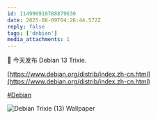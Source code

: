 ```yaml
---
id: 114996910788879630
date: 2025-08-09T04:26:44.572Z
reply: false
tags: ['debian']
media_attachments: 1
---
```


🎉 今天发布 Debian 13 Trixie.

[https://www.debian.org/distrib/index.zh-cn.html](https://www.debian.org/distrib/index.zh-cn.html)

[#Debian](https://e5n.cc/tags/Debian)

![Debian Trixie (13) Wallpaper](https://files.e5n.cc/media_attachments/files/114/996/908/002/566/958/original/1a3b1495cfedb35f.png)
